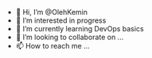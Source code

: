 - 👋 Hi, I’m @OlehKemin
- 👀 I’m interested in progress
- 🌱 I’m currently learning DevOps basics
- 💞️ I’m looking to collaborate on ...
- 📫 How to reach me ...

<!---
OlehKemin/OlehKemin is a ✨ special ✨ repository because its `README.md` (this file) appears on your GitHub profile.
You can click the Preview link to take a look at your changes.
--->
